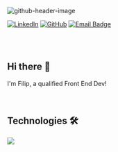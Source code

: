 ![github-header-image](https://github.com/user-attachments/assets/d42de0ff-bc87-4131-9569-3eadcd04021b "Header")

[![LinkedIn](https://img.shields.io/badge/LinkedIn-0077B5?style=for-the-badge&logo=linkedin&logoColor=white)](www.linkedin.com/in/filip-hedlén-04b489252)
[![GitHub](https://img.shields.io/badge/GitHub-100000?style=for-the-badge&logo=github&logoColor=white)](https://github.com/FilipHedlen)
[![Email Badge](https://img.shields.io/badge/Gmail-Contact_Me-green?style=flat-square&logo=gmail&logoColor=FFFFFF&labelColor=3A3B3C&color=62F1CD)](mailto:filip.hedlen@gmail.com)
<!--[![Website](https://img.shields.io/badge/website-CCCCCC?style=for-the-badge&logo=About.me&logoColor=black)](https://leviarista.github.io/resume) -->
</br>
</br>


## Hi there 👋
I'm Filip, a qualified Front End Dev!<br/>
</br>
</br>

## Technologies 🛠️
<p>
  <a href="https://skillicons.dev">
    <img src="https://skillicons.dev/icons?i=git,html,css,nodejs,js,ts,react,vue,vite,tailwind,sass,mongo" />
  </a>
</p>



<!--
**FilipHedlen/FilipHedlen** is a ✨ _special_ ✨ repository because its `README.md` (this file) appears on your GitHub profile.

Here are some ideas to get you started:

- 🔭 I’m currently working on ...
- 🌱 I’m currently learning ...
- 👯 I’m looking to collaborate on ...
- 🤔 I’m looking for help with ...
- 💬 Ask me about ...
- 📫 How to reach me: ...
- 😄 Pronouns: ...
- ⚡ Fun fact: ...
-->
